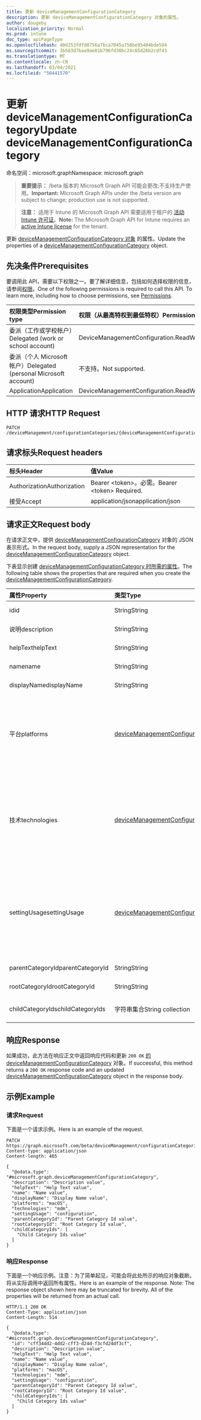 ```yaml
---
title: 更新 deviceManagementConfigurationCategory
description: 更新 deviceManagementConfigurationCategory 对象的属性。
author: dougeby
localization_priority: Normal
ms.prod: intune
doc_type: apiPageType
ms.openlocfilehash: 40d253fdfd0756a7bca7045a758be95404bde594
ms.sourcegitcommit: 3b583d7baa9ae81b796fd30bc24c65d26b2cdf43
ms.translationtype: MT
ms.contentlocale: zh-CN
ms.lasthandoff: 03/04/2021
ms.locfileid: "50441570"
---
```

# <a name="update-devicemanagementconfigurationcategory"></a><span data-ttu-id="fa47b-103">更新 deviceManagementConfigurationCategory</span><span class="sxs-lookup"><span data-stu-id="fa47b-103">Update deviceManagementConfigurationCategory</span></span>

<span data-ttu-id="fa47b-104">命名空间：microsoft.graph</span><span class="sxs-lookup"><span data-stu-id="fa47b-104">Namespace: microsoft.graph</span></span>

> <span data-ttu-id="fa47b-105">**重要提示：** /beta 版本的 Microsoft Graph API 可能会更改;不支持生产使用。</span><span class="sxs-lookup"><span data-stu-id="fa47b-105">**Important:** Microsoft Graph APIs under the /beta version are subject to change; production use is not supported.</span></span>

> <span data-ttu-id="fa47b-106">**注意：** 适用于 Intune 的 Microsoft Graph API 需要适用于租户的 [活动 Intune 许可证](https://go.microsoft.com/fwlink/?linkid=839381)。</span><span class="sxs-lookup"><span data-stu-id="fa47b-106">**Note:** The Microsoft Graph API for Intune requires an [active Intune license](https://go.microsoft.com/fwlink/?linkid=839381) for the tenant.</span></span>

<span data-ttu-id="fa47b-107">更新 [deviceManagementConfigurationCategory 对象](../resources/intune-deviceconfigv2-devicemanagementconfigurationcategory.md) 的属性。</span><span class="sxs-lookup"><span data-stu-id="fa47b-107">Update the properties of a [deviceManagementConfigurationCategory](../resources/intune-deviceconfigv2-devicemanagementconfigurationcategory.md) object.</span></span>

## <a name="prerequisites"></a><span data-ttu-id="fa47b-108">先决条件</span><span class="sxs-lookup"><span data-stu-id="fa47b-108">Prerequisites</span></span>
<span data-ttu-id="fa47b-p101">要调用此 API，需要以下权限之一。要了解详细信息，包括如何选择权限的信息，请参阅[权限](/graph/permissions-reference)。</span><span class="sxs-lookup"><span data-stu-id="fa47b-p101">One of the following permissions is required to call this API. To learn more, including how to choose permissions, see [Permissions](/graph/permissions-reference).</span></span>

|<span data-ttu-id="fa47b-111">权限类型</span><span class="sxs-lookup"><span data-stu-id="fa47b-111">Permission type</span></span>|<span data-ttu-id="fa47b-112">权限（从最高特权到最低特权）</span><span class="sxs-lookup"><span data-stu-id="fa47b-112">Permissions (from most to least privileged)</span></span>|
|:---|:---|
|<span data-ttu-id="fa47b-113">委派（工作或学校帐户）</span><span class="sxs-lookup"><span data-stu-id="fa47b-113">Delegated (work or school account)</span></span>|<span data-ttu-id="fa47b-114">DeviceManagementConfiguration.ReadWrite.All</span><span class="sxs-lookup"><span data-stu-id="fa47b-114">DeviceManagementConfiguration.ReadWrite.All</span></span>|
|<span data-ttu-id="fa47b-115">委派（个人 Microsoft 帐户）</span><span class="sxs-lookup"><span data-stu-id="fa47b-115">Delegated (personal Microsoft account)</span></span>|<span data-ttu-id="fa47b-116">不支持。</span><span class="sxs-lookup"><span data-stu-id="fa47b-116">Not supported.</span></span>|
|<span data-ttu-id="fa47b-117">Application</span><span class="sxs-lookup"><span data-stu-id="fa47b-117">Application</span></span>|<span data-ttu-id="fa47b-118">DeviceManagementConfiguration.ReadWrite.All</span><span class="sxs-lookup"><span data-stu-id="fa47b-118">DeviceManagementConfiguration.ReadWrite.All</span></span>|

## <a name="http-request"></a><span data-ttu-id="fa47b-119">HTTP 请求</span><span class="sxs-lookup"><span data-stu-id="fa47b-119">HTTP Request</span></span>
<!-- {
  "blockType": "ignored"
}
-->
``` http
PATCH /deviceManagement/configurationCategories/{deviceManagementConfigurationCategoryId}
```

## <a name="request-headers"></a><span data-ttu-id="fa47b-120">请求标头</span><span class="sxs-lookup"><span data-stu-id="fa47b-120">Request headers</span></span>
|<span data-ttu-id="fa47b-121">标头</span><span class="sxs-lookup"><span data-stu-id="fa47b-121">Header</span></span>|<span data-ttu-id="fa47b-122">值</span><span class="sxs-lookup"><span data-stu-id="fa47b-122">Value</span></span>|
|:---|:---|
|<span data-ttu-id="fa47b-123">Authorization</span><span class="sxs-lookup"><span data-stu-id="fa47b-123">Authorization</span></span>|<span data-ttu-id="fa47b-124">Bearer &lt;token&gt;。必需。</span><span class="sxs-lookup"><span data-stu-id="fa47b-124">Bearer &lt;token&gt; Required.</span></span>|
|<span data-ttu-id="fa47b-125">接受</span><span class="sxs-lookup"><span data-stu-id="fa47b-125">Accept</span></span>|<span data-ttu-id="fa47b-126">application/json</span><span class="sxs-lookup"><span data-stu-id="fa47b-126">application/json</span></span>|

## <a name="request-body"></a><span data-ttu-id="fa47b-127">请求正文</span><span class="sxs-lookup"><span data-stu-id="fa47b-127">Request body</span></span>
<span data-ttu-id="fa47b-128">在请求正文中，提供 [deviceManagementConfigurationCategory](../resources/intune-deviceconfigv2-devicemanagementconfigurationcategory.md) 对象的 JSON 表示形式。</span><span class="sxs-lookup"><span data-stu-id="fa47b-128">In the request body, supply a JSON representation for the [deviceManagementConfigurationCategory](../resources/intune-deviceconfigv2-devicemanagementconfigurationcategory.md) object.</span></span>

<span data-ttu-id="fa47b-129">下表显示创建 [deviceManagementConfigurationCategory 时所需的属性](../resources/intune-deviceconfigv2-devicemanagementconfigurationcategory.md)。</span><span class="sxs-lookup"><span data-stu-id="fa47b-129">The following table shows the properties that are required when you create the [deviceManagementConfigurationCategory](../resources/intune-deviceconfigv2-devicemanagementconfigurationcategory.md).</span></span>

|<span data-ttu-id="fa47b-130">属性</span><span class="sxs-lookup"><span data-stu-id="fa47b-130">Property</span></span>|<span data-ttu-id="fa47b-131">类型</span><span class="sxs-lookup"><span data-stu-id="fa47b-131">Type</span></span>|<span data-ttu-id="fa47b-132">说明</span><span class="sxs-lookup"><span data-stu-id="fa47b-132">Description</span></span>|
|:---|:---|:---|
|<span data-ttu-id="fa47b-133">id</span><span class="sxs-lookup"><span data-stu-id="fa47b-133">id</span></span>|<span data-ttu-id="fa47b-134">String</span><span class="sxs-lookup"><span data-stu-id="fa47b-134">String</span></span>|<span data-ttu-id="fa47b-135">项的标识符</span><span class="sxs-lookup"><span data-stu-id="fa47b-135">Identifier for item</span></span>|
|<span data-ttu-id="fa47b-136">说明</span><span class="sxs-lookup"><span data-stu-id="fa47b-136">description</span></span>|<span data-ttu-id="fa47b-137">String</span><span class="sxs-lookup"><span data-stu-id="fa47b-137">String</span></span>|<span data-ttu-id="fa47b-138">项目说明</span><span class="sxs-lookup"><span data-stu-id="fa47b-138">Description of the item</span></span>|
|<span data-ttu-id="fa47b-139">helpText</span><span class="sxs-lookup"><span data-stu-id="fa47b-139">helpText</span></span>|<span data-ttu-id="fa47b-140">String</span><span class="sxs-lookup"><span data-stu-id="fa47b-140">String</span></span>|<span data-ttu-id="fa47b-141">项目的帮助文本</span><span class="sxs-lookup"><span data-stu-id="fa47b-141">Help text of the item</span></span>|
|<span data-ttu-id="fa47b-142">name</span><span class="sxs-lookup"><span data-stu-id="fa47b-142">name</span></span>|<span data-ttu-id="fa47b-143">String</span><span class="sxs-lookup"><span data-stu-id="fa47b-143">String</span></span>|<span data-ttu-id="fa47b-144">项目的名称</span><span class="sxs-lookup"><span data-stu-id="fa47b-144">Name of the item</span></span>|
|<span data-ttu-id="fa47b-145">displayName</span><span class="sxs-lookup"><span data-stu-id="fa47b-145">displayName</span></span>|<span data-ttu-id="fa47b-146">String</span><span class="sxs-lookup"><span data-stu-id="fa47b-146">String</span></span>|<span data-ttu-id="fa47b-147">项目的显示名称</span><span class="sxs-lookup"><span data-stu-id="fa47b-147">Display name of the item</span></span>|
|<span data-ttu-id="fa47b-148">平台</span><span class="sxs-lookup"><span data-stu-id="fa47b-148">platforms</span></span>|[<span data-ttu-id="fa47b-149">deviceManagementConfigurationPlatforms</span><span class="sxs-lookup"><span data-stu-id="fa47b-149">deviceManagementConfigurationPlatforms</span></span>](../resources/intune-deviceconfigv2-devicemanagementconfigurationplatforms.md)|<span data-ttu-id="fa47b-150">平台类型，类别中的设置具有。</span><span class="sxs-lookup"><span data-stu-id="fa47b-150">Platforms types, which settings in the category have.</span></span> <span data-ttu-id="fa47b-151">可取值为：`none`、`macOS`、`windows10X`、`windows10`。</span><span class="sxs-lookup"><span data-stu-id="fa47b-151">Possible values are: `none`, `macOS`, `windows10X`, `windows10`.</span></span>|
|<span data-ttu-id="fa47b-152">技术</span><span class="sxs-lookup"><span data-stu-id="fa47b-152">technologies</span></span>|[<span data-ttu-id="fa47b-153">deviceManagementConfigurationTechnologies</span><span class="sxs-lookup"><span data-stu-id="fa47b-153">deviceManagementConfigurationTechnologies</span></span>](../resources/intune-deviceconfigv2-devicemanagementconfigurationtechnologies.md)|<span data-ttu-id="fa47b-154">技术类型，类别中的设置具有。</span><span class="sxs-lookup"><span data-stu-id="fa47b-154">Technologies types, which settings in the category have.</span></span> <span data-ttu-id="fa47b-155">可取值为：`none`、`mdm`、`windows10XManagement`、`configManager`。</span><span class="sxs-lookup"><span data-stu-id="fa47b-155">Possible values are: `none`, `mdm`, `windows10XManagement`, `configManager`.</span></span>|
|<span data-ttu-id="fa47b-156">settingUsage</span><span class="sxs-lookup"><span data-stu-id="fa47b-156">settingUsage</span></span>|[<span data-ttu-id="fa47b-157">deviceManagementConfigurationSettingUsage</span><span class="sxs-lookup"><span data-stu-id="fa47b-157">deviceManagementConfigurationSettingUsage</span></span>](../resources/intune-deviceconfigv2-devicemanagementconfigurationsettingusage.md)|<span data-ttu-id="fa47b-158">指示类别包含用于合规性或配置的设置。</span><span class="sxs-lookup"><span data-stu-id="fa47b-158">Indicates that the category contains settings that are used for Compliance or Configuration.</span></span> <span data-ttu-id="fa47b-159">可取值为：`none`、`configuration`。</span><span class="sxs-lookup"><span data-stu-id="fa47b-159">Possible values are: `none`, `configuration`.</span></span>|
|<span data-ttu-id="fa47b-160">parentCategoryId</span><span class="sxs-lookup"><span data-stu-id="fa47b-160">parentCategoryId</span></span>|<span data-ttu-id="fa47b-161">String</span><span class="sxs-lookup"><span data-stu-id="fa47b-161">String</span></span>|<span data-ttu-id="fa47b-162">类别的父 ID。</span><span class="sxs-lookup"><span data-stu-id="fa47b-162">Parent id of the category.</span></span>|
|<span data-ttu-id="fa47b-163">rootCategoryId</span><span class="sxs-lookup"><span data-stu-id="fa47b-163">rootCategoryId</span></span>|<span data-ttu-id="fa47b-164">String</span><span class="sxs-lookup"><span data-stu-id="fa47b-164">String</span></span>|<span data-ttu-id="fa47b-165">类别的根 ID。</span><span class="sxs-lookup"><span data-stu-id="fa47b-165">Root id of the category.</span></span>|
|<span data-ttu-id="fa47b-166">childCategoryIds</span><span class="sxs-lookup"><span data-stu-id="fa47b-166">childCategoryIds</span></span>|<span data-ttu-id="fa47b-167">字符串集合</span><span class="sxs-lookup"><span data-stu-id="fa47b-167">String collection</span></span>|<span data-ttu-id="fa47b-168">类别的子 ID 列表。</span><span class="sxs-lookup"><span data-stu-id="fa47b-168">List of child ids of the category.</span></span>|



## <a name="response"></a><span data-ttu-id="fa47b-169">响应</span><span class="sxs-lookup"><span data-stu-id="fa47b-169">Response</span></span>
<span data-ttu-id="fa47b-170">如果成功，此方法在响应正文中返回响应代码和更新 `200 OK` [的 deviceManagementConfigurationCategory](../resources/intune-deviceconfigv2-devicemanagementconfigurationcategory.md) 对象。</span><span class="sxs-lookup"><span data-stu-id="fa47b-170">If successful, this method returns a `200 OK` response code and an updated [deviceManagementConfigurationCategory](../resources/intune-deviceconfigv2-devicemanagementconfigurationcategory.md) object in the response body.</span></span>

## <a name="example"></a><span data-ttu-id="fa47b-171">示例</span><span class="sxs-lookup"><span data-stu-id="fa47b-171">Example</span></span>

### <a name="request"></a><span data-ttu-id="fa47b-172">请求</span><span class="sxs-lookup"><span data-stu-id="fa47b-172">Request</span></span>
<span data-ttu-id="fa47b-173">下面是一个请求示例。</span><span class="sxs-lookup"><span data-stu-id="fa47b-173">Here is an example of the request.</span></span>
``` http
PATCH https://graph.microsoft.com/beta/deviceManagement/configurationCategories/{deviceManagementConfigurationCategoryId}
Content-type: application/json
Content-length: 465

{
  "@odata.type": "#microsoft.graph.deviceManagementConfigurationCategory",
  "description": "Description value",
  "helpText": "Help Text value",
  "name": "Name value",
  "displayName": "Display Name value",
  "platforms": "macOS",
  "technologies": "mdm",
  "settingUsage": "configuration",
  "parentCategoryId": "Parent Category Id value",
  "rootCategoryId": "Root Category Id value",
  "childCategoryIds": [
    "Child Category Ids value"
  ]
}
```

### <a name="response"></a><span data-ttu-id="fa47b-174">响应</span><span class="sxs-lookup"><span data-stu-id="fa47b-174">Response</span></span>
<span data-ttu-id="fa47b-p105">下面是一个响应示例。注意：为了简单起见，可能会将此处所示的响应对象截断。将从实际调用中返回所有属性。</span><span class="sxs-lookup"><span data-stu-id="fa47b-p105">Here is an example of the response. Note: The response object shown here may be truncated for brevity. All of the properties will be returned from an actual call.</span></span>
``` http
HTTP/1.1 200 OK
Content-Type: application/json
Content-Length: 514

{
  "@odata.type": "#microsoft.graph.deviceManagementConfigurationCategory",
  "id": "cff34dd2-4dd2-cff3-d24d-f3cfd24df3cf",
  "description": "Description value",
  "helpText": "Help Text value",
  "name": "Name value",
  "displayName": "Display Name value",
  "platforms": "macOS",
  "technologies": "mdm",
  "settingUsage": "configuration",
  "parentCategoryId": "Parent Category Id value",
  "rootCategoryId": "Root Category Id value",
  "childCategoryIds": [
    "Child Category Ids value"
  ]
}
```




